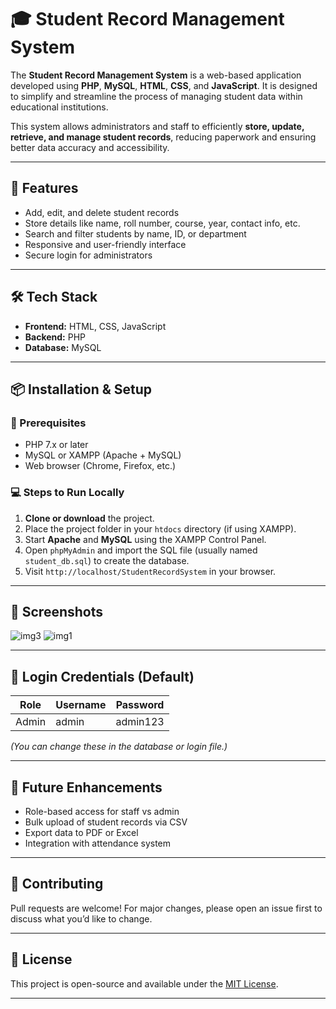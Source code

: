 # 🎓 Student Record Management System

The **Student Record Management System** is a web-based application developed using **PHP**, **MySQL**, **HTML**, **CSS**, and **JavaScript**. It is designed to simplify and streamline the process of managing student data within educational institutions.

This system allows administrators and staff to efficiently **store, update, retrieve, and manage student records**, reducing paperwork and ensuring better data accuracy and accessibility.

---

## 🚀 Features

- Add, edit, and delete student records
- Store details like name, roll number, course, year, contact info, etc.
- Search and filter students by name, ID, or department
- Responsive and user-friendly interface
- Secure login for administrators

---

## 🛠️ Tech Stack

- **Frontend:** HTML, CSS, JavaScript
- **Backend:** PHP
- **Database:** MySQL

---

## 📦 Installation & Setup

### 🔧 Prerequisites
- PHP 7.x or later
- MySQL or XAMPP (Apache + MySQL)
- Web browser (Chrome, Firefox, etc.)

### 💻 Steps to Run Locally

1. **Clone or download** the project.
2. Place the project folder in your `htdocs` directory (if using XAMPP).
3. Start **Apache** and **MySQL** using the XAMPP Control Panel.
4. Open `phpMyAdmin` and import the SQL file (usually named `student_db.sql`) to create the database.
5. Visit `http://localhost/StudentRecordSystem` in your browser.

---

## 📸 Screenshots
![img3](https://github.com/user-attachments/assets/951dafdd-f73e-4b45-8b55-197901d61ddd)
![img1](https://github.com/user-attachments/assets/2975dbcf-f790-4f3f-a2bc-a6217ed91ba5)




---

## 🔐 Login Credentials (Default)

| Role         | Username | Password  |
|--------------|----------|-----------|
| Admin        | admin    | admin123  |

*(You can change these in the database or login file.)*

---

## 📌 Future Enhancements

- Role-based access for staff vs admin
- Bulk upload of student records via CSV
- Export data to PDF or Excel
- Integration with attendance system

---

## 🤝 Contributing

Pull requests are welcome! For major changes, please open an issue first to discuss what you’d like to change.

---

## 📄 License

This project is open-source and available under the [MIT License](LICENSE).

---
